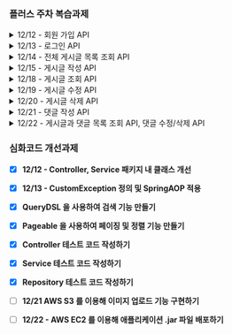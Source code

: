 ### **플러스 주차 복습과제**

<details>
<summary>12/12 - 회원 가입 API</summary>

- [x]  닉네임, 비밀번호, 비밀번호 확인을 **request**에서 전달받기
- [x]  닉네임은 최소 3자 이상, 알파벳 대소문자(a~z, A~Z), 숫자(0~9)로 구성하기
- [x]  비밀번호는 최소 4자 이상이며, 닉네임과 같은 값이 포함된 경우 회원가입에 실패로 만들기
- [x]  비밀번호 확인은 비밀번호와 정확하게 일치하기
- [x]  데이터베이스에 존재하는 닉네임을 입력한 채 회원가입 버튼을 누른 경우 "중복된 닉네임입니다." 라는 에러메세지를 **response**에 포함하기
- [x]  회원 가입 버튼을 누르기 전, 같은 닉네임이 존재하는지 "확인" 버튼을 눌러 먼저 유효성 검증부터 할 수 있도록 해보기
- [x]  (챌린지 과제) 데이터베이스에 비밀번호를 평문으로 저장하는 것이 아닌, 단방향 암호화 알고리즘을 이용하여 암호화 해서 저장하도록 하기
- [x]  (챌린지 과제) 회원 가입 시, 이메일 혹은 SNS로 인증 번호를 전달 받고 5분 이내에 해당 인증 번호를 검증해야 회원 가입에 성공하도록 해보기 (redis TTL 특징을 좀 더 파악하기 위함.)
  
</details>

<details>
  
<summary>12/13 - 로그인 API</summary>
  
- [x]  닉네임, 비밀번호를 **request**에서 전달받기
- [x]  로그인 버튼을 누른 경우 닉네임과 비밀번호가 데이터베이스에 등록됐는지 확인한 뒤, 하나라도 맞지 않는 정보가 있다면 "닉네임 또는 패스워드를 확인해주세요."라는 에러 메세지를 **response**에 포함하기
- [x]  로그인 성공 시, 로그인에 성공한 유저의 정보를 JWT를 활용하여 클라이언트에게 Cookie로 전달하기
  
</details>
  
<details>
  
<summary>12/14 - 전체 게시글 목록 조회 API</summary>
  
- [x]  제목, 작성자명(nickname), 작성 날짜를 조회하기
- [x]  작성 날짜 기준으로 내림차순 정렬하기
- [x]  (챌린지 과제) 전체 조회가 아닌 페이징 조회를 할 수 있도록 해보기
- [x]  (챌린지 과제) 페이징 + 커스텀 정렬 기능 구현하기 -> 사용자가 입력한 key와 정렬 기준을 동적으로 입력 받아, 해당 기준에 맞게 데이터를 제공. (예. 작성자명 오름차순 정렬 and 작성 날짜 오름차순 정렬된 결과를 상위 5개만 출력)
  
</details>

<details>
  
<summary>12/15 - 게시글 작성 API</summary>
  
- [x]  토큰을 검사하여, 유효한 토큰일 경우에만 게시글 작성 가능
- [x]  제목(500자 까지 입력 가능), 작성 내용을 입력하기(5000자 까지 입력 가능)
- [ ]  (챌린지 과제) 이미지 업로드 가능

  
</details>

<details>

<summary>12/18 - 게시글 조회 API</summary>
  
- [x]  제목, 작성자명(nickname), 작성 날짜, 작성 내용을 조회하기 

</details>

<details>

<summary>12/19 - 게시글 수정 API</summary>
  
- [x]  토큰을 검사하여, 해당 사용자가 작성한 게시글만 수정 가능

</details>

<details>
  
<summary>12/20 - 게시글 삭제 API</summary>
  
- [x]  토큰을 검사하여, 해당 사용자가 작성한 게시글만 삭제 가능
- [x]  (챌린지 과제) 수정된지 90일이 지난 데이터는 자동으로 지우는 스케줄러 기능을 개발해보기. (데이터 삭제 및 백업도 굉장히 중요한 기능인데, 수강생들이 이런 내용을 잘 인지하지 못 함.)

</details>


<details>
  
<summary>12/21 - 댓글 작성 API</summary>
  
- [x]  게시글과 연관 관계를 가진 댓글 테이블 추가
- [x]  토큰을 검사하여, 유효한 토큰일 경우에만 게시글 작성 가능
- [x]  작성 내용을 입력하기
- [ ]  게시글에 대한 좋아요

</details>


<details>
  
<summary>12/22 - 게시글과 댓글 목록 조회 API, 댓글 수정/삭제 API</summary>
  
- [x]  댓글 목록 조회
- [x]  게시글 조회 API 호출시 해당 게시글의 댓글 목록도 응답
- [x]  토큰을 검사하여, 해당 사용자가 작성한 댓글만 수정/삭제 가능
- [ ]  (챌린지 과제) 게시글이 삭제될 때 연관된 댓글도 같이 지우도록 스케줄러 코드 기능 추가

</details>

### **심화코드 개선과제**

- [x]  **12/12 -  Controller, Service 패키지 내 클래스 개선**

- [x]  **12/13 - CustomException 정의 및 SpringAOP 적용**

- [x]  **QueryDSL 을 사용하여 검색 기능 만들기**

- [x]  **Pageable 을 사용하여 페이징 및 정렬 기능 만들기**
 
- [x]  **Controller 테스트 코드 작성하기**

- [x]  **Service 테스트 코드 작성하기**

- [x]  **Repository 테스트 코드 작성하기**

- [ ]  **12/21 AWS S3 를 이용해 이미지 업로드 기능 구현하기**

- [ ]  **12/22 - AWS EC2 를 이용해 애플리케이션 .jar 파일 배포하기**




